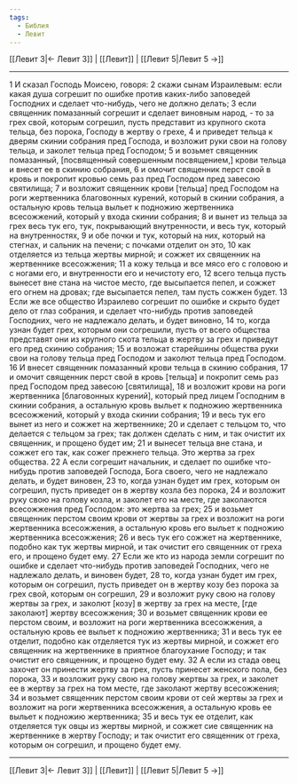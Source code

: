 ```yaml
---
tags:
  - Библия
  - Левит
---
```

[[Левит 3|← Левит 3]] | [[Левит]] | [[Левит 5|Левит 5 →]]

---
1 И сказал Господь Моисею, говоря:
2 скажи сынам Израилевым: если какая душа согрешит по ошибке против каких-либо заповедей Господних и сделает что-нибудь, чего не должно делать;
3 если священник помазанный согрешит и сделает виновным народ, - то за грех свой, которым согрешил, пусть представит из крупного скота тельца, без порока, Господу в жертву о грехе,
4 и приведет тельца к дверям скинии собрания пред Господа, и возложит руки свои на голову тельца, и заколет тельца пред Господом;
5 и возьмет священник помазанный, [посвященный совершенным посвящением,] крови тельца и внесет ее в скинию собрания,
6 и омочит священник перст свой в кровь и покропит кровью семь раз пред Господом пред завесою святилища;
7 и возложит священник крови [тельца] пред Господом на роги жертвенника благовонных курений, который в скинии собрания, а остальную кровь тельца выльет к подножию жертвенника всесожжений, который у входа скинии собрания;
8 и вынет из тельца за грех весь тук его, тук, покрывающий внутренности, и весь тук, который на внутренностях,
9 и обе почки и тук, который на них, который на стегнах, и сальник на печени; с почками отделит он это,
10 как отделяется из тельца жертвы мирной; и сожжет их священник на жертвеннике всесожжения;
11 а кожу тельца и все мясо его с головою и с ногами его, и внутренности его и нечистоту его,
12 всего тельца пусть вынесет вне стана на чистое место, где высыпается пепел, и сожжет его огнем на дровах; где высыпается пепел, там пусть сожжен будет.
13 Если же все общество Израилево согрешит по ошибке и скрыто будет дело от глаз собрания, и сделает что-нибудь против заповедей Господних, чего не надлежало делать, и будет виновно,
14 то, когда узнан будет грех, которым они согрешили, пусть от всего общества представят они из крупного скота тельца в жертву за грех и приведут его пред скинию собрания;
15 и возложат старейшины общества руки свои на голову тельца пред Господом и заколют тельца пред Господом.
16 И внесет священник помазанный крови тельца в скинию собрания,
17 и омочит священник перст свой в кровь [тельца] и покропит семь раз пред Господом пред завесою [святилища],
18 и возложит крови на роги жертвенника [благовонных курений], который пред лицем Господним в скинии собрания, а остальную кровь выльет к подножию жертвенника всесожжений, который у входа скинии собрания;
19 и весь тук его вынет из него и сожжет на жертвеннике;
20 и сделает с тельцом то, что делается с тельцом за грех; так должен сделать с ним, и так очистит их священник, и прощено будет им;
21 и вынесет тельца вне стана, и сожжет его так, как сожег прежнего тельца. Это жертва за грех общества.
22 А если согрешит начальник, и сделает по ошибке что-нибудь против заповедей Господа, Бога своего, чего не надлежало делать, и будет виновен,
23 то, когда узнан будет им грех, которым он согрешил, пусть приведет он в жертву козла без порока,
24 и возложит руку свою на голову козла, и заколет его на месте, где заколаются всесожжения пред Господом: это жертва за грех;
25 и возьмет священник перстом своим крови от жертвы за грех и возложит на роги жертвенника всесожжения, а остальную кровь его выльет к подножию жертвенника всесожжения;
26 и весь тук его сожжет на жертвеннике, подобно как тук жертвы мирной, и так очистит его священник от греха его, и прощено будет ему.
27 Если же кто из народа земли согрешит по ошибке и сделает что-нибудь против заповедей Господних, чего не надлежало делать, и виновен будет,
28 то, когда узнан будет им грех, которым он согрешил, пусть приведет он в жертву козу без порока за грех свой, которым он согрешил,
29 и возложит руку свою на голову жертвы за грех, и заколют [козу] в жертву за грех на месте, [где заколают] жертву всесожжения;
30 и возьмет священник крови ее перстом своим, и возложит на роги жертвенника всесожжения, а остальную кровь ее выльет к подножию жертвенника;
31 и весь тук ее отделит, подобно как отделяется тук из жертвы мирной, и сожжет его священник на жертвеннике в приятное благоухание Господу; и так очистит его священник, и прощено будет ему.
32 А если из стада овец захочет он принести жертву за грех, пусть принесет женского пола, без порока,
33 и возложит руку свою на голову жертвы за грех, и заколет ее в жертву за грех на том месте, где заколают жертву всесожжения;
34 и возьмет священник перстом своим крови от сей жертвы за грех и возложит на роги жертвенника всесожжения, а остальную кровь ее выльет к подножию жертвенника;
35 и весь тук ее отделит, как отделяется тук овцы из жертвы мирной, и сожжет сие священник на жертвеннике в жертву Господу; и так очистит его священник от греха, которым он согрешил, и прощено будет ему.

---
[[Левит 3|← Левит 3]] | [[Левит]] | [[Левит 5|Левит 5 →]]